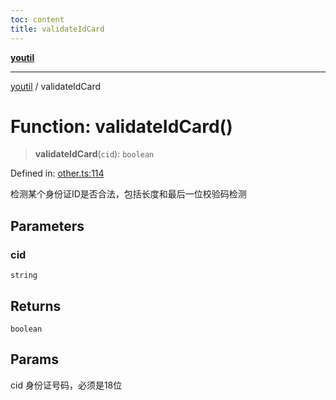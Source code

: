 ```yaml
---
toc: content
title: validateIdCard
---
```

[**youtil**](../README.md)

***

[youtil](../globals.md) / validateIdCard

# Function: validateIdCard()

> **validateIdCard**(`cid`): `boolean`

Defined in: [other.ts:114](https://github.com/sxei/youtil/blob/b488c7f70ed7c3406efe20a0ac6e98bf131225b1/src/other.ts#L114)

检测某个身份证ID是否合法，包括长度和最后一位校验码检测

## Parameters

### cid

`string`

## Returns

`boolean`

## Params

cid 身份证号码，必须是18位
